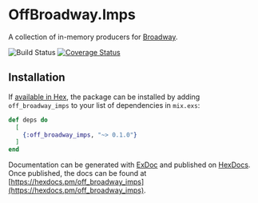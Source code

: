 # OffBroadway.Imps

A collection of in-memory producers for [Broadway](https://hexdocs.pm/broadway).

![Build Status](https://github.com/mcrumm/off_broadway_imps/workflows/CI/badge.svg?branch=master)
[![Coverage Status](https://coveralls.io/repos/github/mcrumm/off_broadway_imps/badge.svg?branch=master)](https://coveralls.io/github/mcrumm/off_broadway_imps?branch=master)

## Installation

If [available in Hex](https://hex.pm/docs/publish), the package can be installed
by adding `off_broadway_imps` to your list of dependencies in `mix.exs`:

```elixir
def deps do
  [
    {:off_broadway_imps, "~> 0.1.0"}
  ]
end
```

Documentation can be generated with [ExDoc](https://github.com/elixir-lang/ex_doc)
and published on [HexDocs](https://hexdocs.pm). Once published, the docs can
be found at [https://hexdocs.pm/off_broadway_imps](https://hexdocs.pm/off_broadway_imps).

